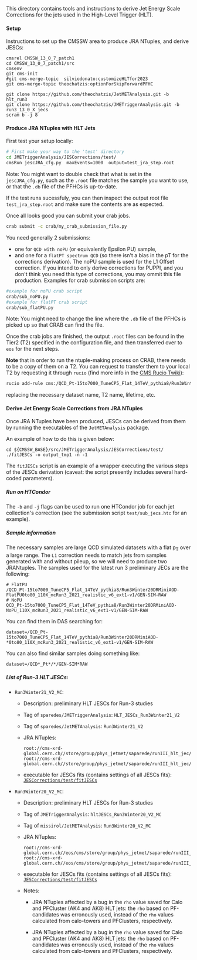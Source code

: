 This directory contains tools and instructions
to derive Jet Energy Scale Corrections
for the jets used in the High-Level Trigger (HLT).

#### Setup

Instructions to set up the CMSSW area to produce JRA NTuples, and derive JESCs:
```
cmsrel CMSSW_13_0_7_patch1
cd CMSSW_13_0_7_patch1/src
cmsenv
git cms-init
#git cms-merge-topic  silviodonato:customizeHLTfor2023
git cms-merge-topic theochatzis:optionForSkipForwardPFHC

git clone https://github.com/theochatzis/JetMETAnalysis.git -b hlt_run3
git clone https://github.com/theochatzis/JMETriggerAnalysis.git -b run3_13_0_X_jecs
scram b -j 8
```

#### Produce JRA NTuples with HLT Jets
First test your setup locally: 
```bash
# First make your way to the 'test' directory
cd JMETriggerAnalysis/JESCorrections/test/
cmsRun jescJRA_cfg.py  maxEvents=1000  output=test_jra_step.root 
```
Note: You might want to double check that what is set in the `jescJRA_cfg.py`, such as the `.root` file matches the sample you want to use, or that the `.db` file of the PFHCs is up-to-date.  

If the test runs sucessfuly, you can then inspect the output root file `test_jra_step.root`  and make sure the contents are as expected.

Once all looks good you can submit your crab jobs. 
```bash
crab submit -c crab/my_crab_submission_file.py
```
You need generally 2 submissions:
- one for `QCD with noPU` (or equivalently Epsilon PU) sample,
- and one for a `flatPT spectrum QCD` (so there isn't a bias in the pT for the corrections derivation).
The noPU sample is used for the L1 Offset correction. If you intend to only derive corrections for PUPPI, and you don't think you need this type of corrections, you may ommit this file production.
Examples for crab submission scripts are:
```bash
#example for noPU crab script
crab/sub_noPU.py
#example for flatPT crab script
crab/sub_flatPU.py 
```
Note: You might need to change the line where the `.db` file of the PFHCs is picked up so that CRAB can find the file. 

Once the crab jobs are finished, the output `.root` files can be found in the Tier2 (T2) specified in the configuration file,
and then transferred over to `eos` for the next steps.

**Note** that in order to run the ntuple-making process on CRAB, there needs to be a copy of them on **a** T2. You can request to transfer them to your local T2 by requesting it through `rucio` (find more info in the [CMS Rucio Twiki](https://twiki.cern.ch/twiki/bin/viewauth/CMS/Rucio)):
```bash
rucio add-rule cms:/QCD_Pt-15to7000_TuneCP5_Flat_14TeV_pythia8/Run3Winter20DRMiniAOD-FlatPU0to80_110X_mcRun3_2021_realistic_v6_ext1-v1/GEN-SIM-RAW  1 T2_BE_IIHE --asynchronous  --ask-approval --lifetime 5184000
```
replacing the necessary dataset name, T2 name, lifetime, etc. 

#### Derive Jet Energy Scale Corrections from JRA NTuples

Once JRA NTuples have been produced,
JESCs can be derived from them by running
the executables of the `JetMETAnalysis` package.

An example of how to do this is given below:
```
cd ${CMSSW_BASE}/src/JMETriggerAnalysis/JESCorrections/test/
./fitJESCs -o output_tmp1 -n -1
```
The `fitJESCs` script is an example of
a wrapper executing the various steps of the JESCs derivation
(caveat: the script presently includes several hard-coded parameters).

##### Run on HTCondor
The `-b` and `-j` flags can be used to run one HTCondor job for each jet collection's correction (see the submission script `test/sub_jecs.htc` for an example). 

##### Sample information
The necessary samples are large QCD simulated datasets with a flat p<sub>T</sub> over a large range.
The `L1` correction needs to match jets from samples generated with and without pileup, so we will need to produce two JRANtuples. 
The samples used for the latest run 3 preliminary JECs are the following:
```
# FlatPU
/QCD_Pt-15to7000_TuneCP5_Flat_14TeV_pythia8/Run3Winter20DRMiniAOD-FlatPU0to80_110X_mcRun3_2021_realistic_v6_ext1-v1/GEN-SIM-RAW
# NoPU
QCD_Pt-15to7000_TuneCP5_Flat_14TeV_pythia8/Run3Winter20DRMiniAOD-NoPU_110X_mcRun3_2021_realistic_v6_ext1-v1/GEN-SIM-RAW
```
You can find them in DAS searching for:
```
dataset=/QCD_Pt-15to7000_TuneCP5_Flat_14TeV_pythia8/Run3Winter20DRMiniAOD-*0to80_110X_mcRun3_2021_realistic_v6_ext1-v1/GEN-SIM-RAW
```
You can also find similar samples doing something like:
```
dataset=/QCD*_Pt*/*/GEN-SIM*RAW
```

##### List of Run-3 HLT JESCs:

  * `Run3Winter21_V2_MC`:

    - Description: preliminary HLT JESCs for Run-3 studies

    - Tag of `sparedes/JMETriggerAnalysis`: `HLT_JESCs_Run3Winter21_V2`

    - Tag of `sparedes/JetMETAnalysis`: `Run3Winter21_V2`

    - JRA NTuples:
      ```
      root://cms-xrd-global.cern.ch//store/group/phys_jetmet/saparede/runIII_hlt_jec/jra_ntuples/jescs_dec_PFHC_E2to500_noPU.root
      root://cms-xrd-global.cern.ch//store/group/phys_jetmet/saparede/runIII_hlt_jec/jra_ntuples/jecs_dec_PFHC_E2to500_flatPU.root      
      ```

    - executable for JESCs fits (contains settings of all JESCs fits):
      [`JESCorrections/test/fitJESCs`](https://github.com/sparedes/JMETriggerAnalysis/blob/HLT_JESCs_Run3Winter21_V2/JESCorrections/test/fitJESCs)

      
  * `Run3Winter20_V2_MC`:

    - Description: preliminary HLT JESCs for Run-3 studies

    - Tag of `JMETriggerAnalysis`: `hltJESCs_Run3Winter20_V2_MC`

    - Tag of `missirol/JetMETAnalysis`: `Run3Winter20_V2_MC`

    - JRA NTuples:
      ```
      root://cms-xrd-global.cern.ch//eos/cms/store/group/phys_jetmet/saparede/runIII_hlt_jec/jra_ntuples/npv_fix_noPU/npvFix_noPU.root
      root://cms-xrd-global.cern.ch//eos/cms/store/group/phys_jetmet/saparede/runIII_hlt_jec/jra_ntuples/npv_fix_flatPU/npvFix_flatPU.root
      ```

    - executable for JESCs fits (contains settings of all JESCs fits):
      [`JESCorrections/test/fitJESCs`](https://github.com/missirol/JMETriggerAnalysis/blob/hltJESCs_Run3Winter20_V2_MC/JESCorrections/test/fitJESCs)

    - Notes:

      - JRA NTuples affected by a bug in the `rho` value saved for Calo and PFCluster (AK4 and AK8) HLT jets:
        the `rho` based on PF-candidates was erronously used,
        instead of the `rho` values calculated from calo-towers and PFClusters, respectively.

      - JRA NTuples affected by a bug in the `rho` value saved for Calo and PFCluster (AK4 and AK8) HLT jets:
        the `rho` based on PF-candidates was erronously used,
        instead of the `rho` values calculated from calo-towers and PFClusters, respectively.
